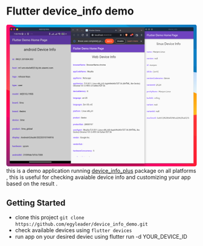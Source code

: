 # Flutter device_info demo  


![misc/screenshot.png](misc/screenshot.png)
this is a demo application running [device_info_plus](https://pub.dev/packages/device_info_plus) package on all platforms , this is useful for checking avaiable device info and customizing your app based on the result .



## Getting Started

- clone this project  ` git clone  https://github.com/egyleader/device_info_demo.git `
- check available devices using `flutter devices`
- run app on your desired deviec using flutter run -d YOUR_DEVICE_ID
